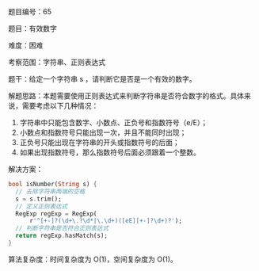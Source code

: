 题目编号：65

题目：有效数字

难度：困难

考察范围：字符串、正则表达式

题干：给定一个字符串 s ，请判断它是否是一个有效的数字。

解题思路：本题需要使用正则表达式来判断字符串是否符合数字的格式。具体来说，需要考虑以下几种情况：

1. 字符串中只能包含数字、小数点、正负号和指数符号（e/E）；
2. 小数点和指数符号只能出现一次，并且不能同时出现；
3. 正负号只能出现在字符串的开头或指数符号的后面；
4. 如果出现指数符号，那么指数符号后面必须跟着一个整数。

解决方案：

```dart
bool isNumber(String s) {
  // 去除字符串两端的空格
  s = s.trim();
  // 定义正则表达式
  RegExp regExp = RegExp(
      r'^[+-]?(\d+\.?\d*|\.\d+)([eE][+-]?\d+)?');
  // 判断字符串是否符合正则表达式
  return regExp.hasMatch(s);
}
```

算法复杂度：时间复杂度为 O(1)，空间复杂度为 O(1)。